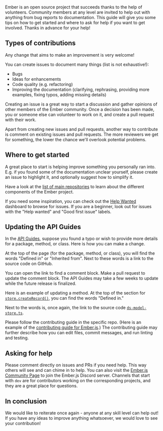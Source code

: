 Ember is an open source project that succeeds thanks to the help of volunteers. Community members at any level are invited to help out with anything from bug reports to documentation. This guide will give you some tips on how to get started and where to ask for help if you want to get involved. Thanks in advance for your help!

## Types of contributions

Any change that aims to make an improvement is very welcome!

You can create issues to document many things (list is not exhaustive!):

- Bugs
- Ideas for enhancements
- Code quality (e.g. refactoring)
- Improving the documentation (clarifying, rephrasing, providing more examples, fixing typos, adding missing details)

Creating an issue is a great way to start a discussion and gather opinions of other members of the Ember community. Once a decision has been made, you or someone else can volunteer to work on it, and create a pull request with their work.

Apart from creating new issues and pull requests, another way to contribute is comment on existing issues and pull requests. The more reviewers we get for something, the lower the chance we'll overlook potential problems.

## Where to get started

A great place to start is helping improve something you personally ran into. E.g. if you found some of the documentation unclear yourself, please create an issue to highlight it, and optionally suggest how to simplify it.

Have a look at the [list of main repositories](repositories) to learn about the different components of the Ember project.

If you need some inspiration, you can check out the [Help Wanted](https://help-wanted.emberjs.com/) dashboard to browse for issues. If you are a beginner, look out for issues with the "Help wanted" and "Good first issue" labels.

## Updating the API Guides

In the [API Guides](https://api.emberjs.com/ember/5.11.0), suppose you found a typo or wish to provide more details for a package, method, or class. Here is how you can make a change.

At the top of the page (for the package, method, or class), you will find the words "Defined in" or "Inherited from". Next to these words is a link to the source code on GitHub.

You can open the link to find a comment block. Make a pull request to update the comment block. The API Guides may take a few weeks to update while the future release is finalized.

Here is an example of updating a method. At the top of the section for [`store.createRecord()`](https://api.emberjs.com/ember-data/5.3.0/classes/Store/methods/createRecord?anchor=createRecord), you can find the words "Defined in."

Next to the words is, once again, the link to the source code [`ds-model-store.ts`](https://github.com/emberjs/data/blob/master/packages/store/addon/-private/system/ds-model-store.ts).

Please follow the contributing guide in the specific repo. (Here is an example of the [contributing guide for Ember.js](https://github.com/emberjs/ember.js/blob/master/CONTRIBUTING.md).)
The contributing guide may further describe how you can edit files, commit messages, and run linting and testing.

## Asking for help

Please comment directly on issues and PRs if you need help. This way others will see and can chime in to help.
You can also visit the [Ember.js Community Page](https://emberjs.com/community) to join the Ember.js Discord server. Channels that start with `dev` are for contributors working on the corresponding projects, and they are a great place for questions.

## In conclusion

We would like to reiterate once again - anyone at any skill level can help out! If you have any ideas to improve anything whatsoever, we would love to see your contribution!
